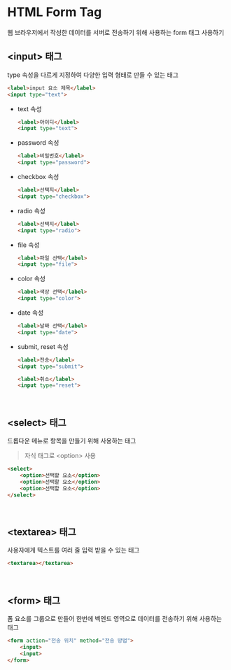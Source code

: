 # HTML Form Tag
웹 브라우저에서 작성한 데이터를 서버로 전송하기 위해 사용하는 form 태그 사용하기
## \<input> 태그
type 속성을 다르게 지정하여 다양한 입력 형태로 만들 수 있는 태그
``` html
<label>input 요소 제목</label>
<input type="text">
```

- text 속성
    ``` html
    <label>아이디</label>
    <input type="text">
    ```

- password 속성
    ``` html
    <label>비밀번호</label>
    <input type="password">
    ```

- checkbox 속성
    ``` html
    <label>선택지</label>
    <input type="checkbox">
    ```

- radio 속성
    ``` html
    <label>선택지</label>
    <input type="radio">
    ```

- file 속성
    ``` html
    <label>파일 선택</label>
    <input type="file">
    ```

- color 속성
    ``` html
    <label>색상 선택</label>
    <input type="color">
    ```

- date 속성
    ``` html
    <label>날짜 선택</label>
    <input type="date">
    ```

- submit, reset 속성
    ``` html
    <label>전송</label>
    <input type="submit">

    <label>취소</label>
    <input type="reset">
    ```

<br>

## \<select> 태그
드롭다운 메뉴로 항목을 만들기 위해 사용하는 태그
> 자식 태그로 \<option> 사용
``` html
<select>
    <option>선택할 요소</option>
    <option>선택할 요소</option>
    <option>선택할 요소</option>
</select>
```

<br>

## \<textarea> 태그
사용자에게 텍스트를 여러 줄 입력 받을 수 있는 태그
``` html
<textarea></textarea>
```

<br>

## \<form> 태그
폼 요소를 그룹으로 만들어 한번에 벡엔드 영역으로 데이터를 전송하기 위해 사용하는 태그
``` html
<form action="전송 위치" method="전송 방법">
    <input>
    <input>
</form>
```